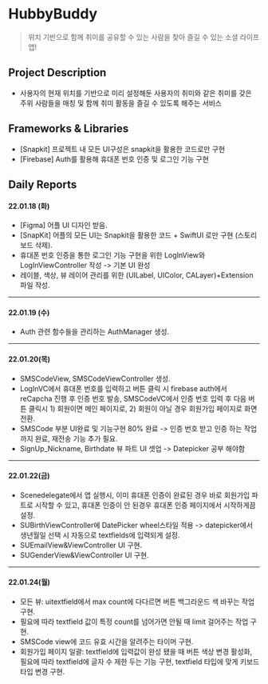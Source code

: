 # HubbyBuddy

> 위치 기반으로 함께 취미를 공유할 수 있는 사람을 찾아 즐길 수 있는 소셜 라이프 앱!

## Project Description
* 사용자의 현재 위치를 기반으로 미리 설정해둔 사용자의 취미와 같은 취미를 갖은 주위 사람들을 매칭 및 함께 취미 활동을 즐길 수 있도록 해주는 서비스

## Frameworks & Libraries
* [Snapkit] 프로젝트 내 모든 UI구성은 snapkit을 활용한 코드로만 구현
* [Firebase] Auth를 활용해 휴대폰 번호 인증 및 로그인 기능 구현

## Daily Reports

#### **22.01.18 (화)**

* [Figma] 어플 UI 디자인 받음.
* [SnapKit] 어플의 모든 UI는 Snapkit을 활용한 코드 + SwiftUI 로만 구현 (스토리보드 삭제).
* 휴대폰 번호 인증을 통한 로그인 기능 구현을 위한 LogInView와 LogInViewController 작성 -> 기본 UI 완성
* 레이블, 색상, 뷰 레이어 관리를 위한 (UILabel, UIColor, CALayer)+Extension 파일 작성.

---

#### **22.01.19 (수)**

* Auth 관련 함수들을 관리하는 AuthManager 생성. 

---

#### **22.01.20(목)**

* SMSCodeView, SMSCodeViewController 생성.
* LogInVC에서 휴대폰 번호를 입력하고 버튼 클릭 시 firebase auth에서 reCapcha 진행 후 인증 번호 발송, SMSCodeVC에서 인증 번호 입력 후 다음 버튼 클릭시 1) 회원이면 메인 페이지로, 2) 회원이 아닐 경우 회원가입 페이지로 화면 전환.
* SMSCode 부분 UI완료 및 기능구현 80% 완료 -> 인증 번호 받고 인증 하는 작업까지 완료, 재전송 기능 추가 필요.
* SignUp_Nickname, Birthdate 뷰 파트 UI 셋업 -> Datepicker 공부 해야함

---

#### **22.01.22(금)**

* Scenedelegate에서 앱 실행시, 이미 휴대폰 인증이 완료된 경우 바로 회원가입 파트로 시작할 수 있고, 휴대폰 인증이 안 된경우 휴대폰 인증 페이지에서 시작하게끔 설정.
* SUBirthViewController에 DatePicker wheel스타일 적용 -> datepicker에서 생년월일 선택 시 자동으로 textfields에 입력되게 설정.
* SUEmailView&ViewController UI 구현.
* SUGenderView&ViewController UI 구현.

---

#### **22.01.24(월)**

* 모든 뷰: uitextfield에서 max count에 다다르면 버튼 백그라운드 색 바꾸는 작업 구현.
* 필요에 따라 textfield 값이 특정 count를 넘어가면 안될 때 limit 걸어주는 작업 구현.
* SMSCode view에 코드 유효 시간을 알려주는 타이머 구현.
* 회원가입 페이지 일괄: textfield에 입력값이 완성 됐을 때 버튼 색상 변경 활성화, 필요에 따라 textfield에 글자 수 제한 두는 기능 구현, textfield 타입에 맞게 키보드 타입 변경 구현.